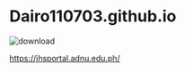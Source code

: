 # Dairo110703.github.io

![download](https://user-images.githubusercontent.com/118332088/202354084-29296be2-98e9-48d0-8554-f63400c6e3f9.jpg)



https://jhsportal.adnu.edu.ph/
